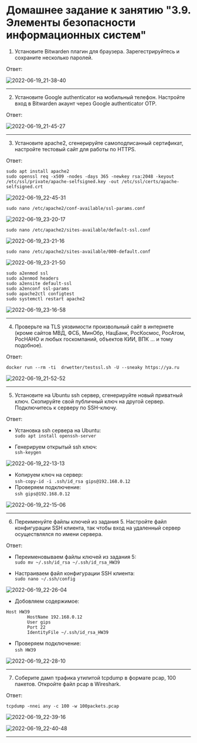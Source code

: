 # Домашнее задание к занятию "3.9. Элементы безопасности информационных систем"

1. Установите Bitwarden плагин для браузера. Зарегестрируйтесь и сохраните несколько паролей.

Ответ: 

![2022-06-19_21-38-40](https://user-images.githubusercontent.com/93952387/174499097-d466efb7-c39b-4f40-a82f-8093a3f5dc62.png)


---

2. Установите Google authenticator на мобильный телефон. Настройте вход в Bitwarden акаунт через Google authenticator OTP.

Ответ: 

![2022-06-19_21-45-27](https://user-images.githubusercontent.com/93952387/174499117-a183b0f6-6603-4697-95ce-8612f4179006.png)


---

3. Установите apache2, сгенерируйте самоподписанный сертификат, настройте тестовый сайт для работы по HTTPS.

Ответ:  

`sudo apt install apache2`  
`sudo openssl req -x509 -nodes -days 365 -newkey rsa:2048 -keyout /etc/ssl/private/apache-selfsigned.key -out /etc/ssl/certs/apache-selfsigned.crt`  

![2022-06-19_22-45-31](https://user-images.githubusercontent.com/93952387/174499254-0a52bba0-7ec0-4c74-8f3f-9fe269253f55.png)


`sudo nano /etc/apache2/conf-available/ssl-params.conf`  

![2022-06-19_23-20-17](https://user-images.githubusercontent.com/93952387/174499280-91c5ae3e-bf34-4988-a16f-358105a8dd36.png)


`sudo nano /etc/apache2/sites-available/default-ssl.conf`  

![2022-06-19_23-21-16](https://user-images.githubusercontent.com/93952387/174499288-a17e5a9a-3de8-41c1-81e1-8870c42777de.png)

`sudo nano /etc/apache2/sites-available/000-default.conf`  

![2022-06-19_23-21-50](https://user-images.githubusercontent.com/93952387/174499294-c383ad9f-1fb4-47f2-92b6-c5dd8fd9a094.png)


`sudo a2enmod ssl`  
`sudo a2enmod headers`  
`sudo a2ensite default-ssl`  
`sudo a2enconf ssl-params`  
`sudo apache2ctl configtest`  
`sudo systemctl restart apache2`  

![2022-06-19_23-16-58](https://user-images.githubusercontent.com/93952387/174499299-a27018e4-028c-411a-9550-a864f674493d.png)

---

4. Проверьте на TLS уязвимости произвольный сайт в интернете (кроме сайтов МВД, ФСБ, МинОбр, НацБанк, РосКосмос, РосАтом, РосНАНО и любых госкомпаний, объектов КИИ, ВПК ... и тому подобное).

Ответ: 

`docker run --rm -ti  drwetter/testssl.sh -U --sneaky https://ya.ru`

![2022-06-19_21-52-52](https://user-images.githubusercontent.com/93952387/174499136-0337c205-b7f2-4911-b105-526ba86f2546.png)


---

5. Установите на Ubuntu ssh сервер, сгенерируйте новый приватный ключ. Скопируйте свой публичный ключ на другой сервер. Подключитесь к серверу по SSH-ключу.

Ответ:  

* Установка ssh сервера на Ubuntu:  
`sudo apt install openssh-server`

* Генерируем открытый ssh ключ:  
`ssh-keygen`  

![2022-06-19_22-13-13](https://user-images.githubusercontent.com/93952387/174499174-1ac70f70-15b5-4a20-8451-f2ed22f995bb.png)


* Копируем ключ на сервер:  
`ssh-copy-id -i .ssh/id_rsa gips@192.168.0.12`  
* Проверяем подключение:  
`ssh gips@192.168.0.12` 

![2022-06-19_22-15-06](https://user-images.githubusercontent.com/93952387/174499184-af68accd-5644-4750-9998-71314dc01be4.png)


---

6. Переименуйте файлы ключей из задания 5. Настройте файл конфигурации SSH клиента, так чтобы вход на удаленный сервер осуществлялся по имени сервера.

Ответ:  

* Переименовываем файлы ключей из задания 5:  
`sudo mv ~/.ssh/id_rsa ~/.ssh/id_rsa_HW39`  

* Настраиваем файл конфигурации SSH клиента:  
`sudo nano ~/.ssh/config`  

![2022-06-19_22-26-04](https://user-images.githubusercontent.com/93952387/174499218-0481f2be-1c7d-40cf-ac1a-b26fb9ba7059.png)  

* Добовляем содержимое:  
```
Host HW39
        HostName 192.168.0.12
        User gips
        Port 22
        IdentityFile ~/.ssh/id_rsa_HW39
```

* Проверяем подключение:  
`ssh HW39`  

![2022-06-19_22-28-10](https://user-images.githubusercontent.com/93952387/174499230-41f4230f-b31a-433f-a56c-cc0e2b0e5ca7.png)

---

7. Соберите дамп трафика утилитой tcpdump в формате pcap, 100 пакетов. Откройте файл pcap в Wireshark.

Ответ:  

`tcpdump -nnei any -c 100 -w 100packets.pcap`  

![2022-06-19_22-39-16](https://user-images.githubusercontent.com/93952387/174499392-5b4105db-2b39-493a-9b60-69538544be3b.png)  

![2022-06-19_22-40-48](https://user-images.githubusercontent.com/93952387/174499400-fb7c4015-a903-448c-ac84-5a3a695a294e.png)




---
